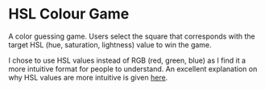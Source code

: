 # HSL Colour Game
A color guessing game. Users select the square that corresponds with the target HSL (hue, saturation, lightness) value to win the game.

I chose to use HSL values instead of RGB (red, green, blue) as I find it a more intuitive format for people to understand. An excellent explanation on why HSL values are more intuitive is given [here](https://stackoverflow.com/questions/26059228/css-hsl-or-rgba-colors/43795837).
